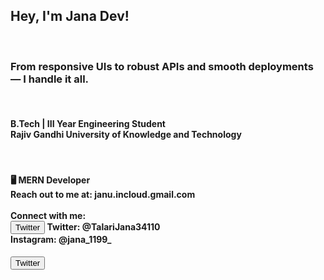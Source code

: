 <h2>Hey, I'm Jana Dev! </h2>
 <br>
 <h3>
From responsive UIs to robust APIs and smooth deployments — I handle it all.
 </h3>
<br>
<h4>B.Tech | III Year Engineering Student <br> Rajiv Gandhi University of Knowledge and Technology</h4>
<br>
<h4>
🖥 MERN Developer <br>
Reach out to me at: janu.incloud.gmail.com <br>
<br>
Connect with me: <br>
 <button>Twitter </button>
Twitter: @TalariJana34110 <br>
Instagram: @jana_1199_ <br>
</h4>
<button>Twitter </button>
